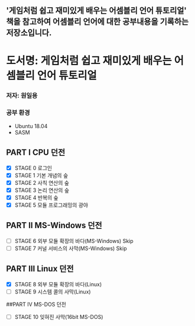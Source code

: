 ## '게임처럼 쉽고 재미있게 배우는 어셈블리 언어 튜토리얼' 책을 참고하여 어셈블리 언어에 대한 공부내용을 기록하는 저장소입니다.

# 도서명: 게임처럼 쉽고 재미있게 배우는 어셈블리 언어 튜토리얼
### 저자: 원일용

### 공부 환경
- Ubuntu 18.04
- SASM

## PART Ⅰ CPU 던전
- [x] STAGE 0 로그인
- [x] STAGE 1 기본 개념의 숲
- [x] STAGE 2 사칙 연산의 숲
- [x] STAGE 3 논리 연산의 숲
- [x] STAGE 4 반복의 숲
- [x] STAGE 5 모듈 프로그래밍의 광야

## PART Ⅱ MS-Windows 던전
- [ ] STAGE 6 외부 모듈 확장의 바다(MS-Windows) Skip
- [ ] STAGE 7 커널 서비스의 사막(MS-Windows) Skip

## PART Ⅲ Linux 던전
- [x] STAGE 8 외부 모듈 확장의 바다(Linux)
- [ ] STAGE 9 시스템 콜의 사막(Linux)

##PART Ⅳ MS-DOS 던전
- [ ] STAGE 10 잊혀진 사막(16bit MS-DOS)
